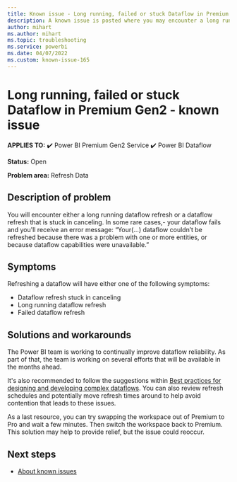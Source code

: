 ```yaml
---
title: Known issue - Long running, failed or stuck Dataflow in Premium Gen2
description: A known issue is posted where you may encounter a long running, failed or stuck dataflow on Premium Gen2.
author: mihart
ms.author: mihart
ms.topic: troubleshooting  
ms.service: powerbi
ms.date: 04/07/2022
ms.custom: known-issue-165
---
```


# Long running, failed or stuck Dataflow in Premium Gen2 - known issue

**APPLIES TO:** ✔️ Power BI Premium Gen2 Service ✔️ Power BI Dataflow

**Status:** Open

**Problem area:** Refresh Data

## Description of problem

You will encounter either a long running dataflow refresh or a dataflow refresh that is stuck in canceling. In some rare cases,- your dataflow fails and you'll receive an error message: “Your(…) dataflow couldn’t be refreshed because there was a problem with one or more entities, or because dataflow capabilities were unavailable.”

## Symptoms

Refreshing a dataflow will have either one of the following symptoms:

- Dataflow refresh stuck in canceling
- Long running dataflow refresh
- Failed dataflow refresh

## Solutions and workarounds

The Power BI team is working to continually improve dataflow reliability. As part of that, the team is working on several efforts that will be available in the months ahead.

It's also recommended to follow the suggestions within [Best practices for designing and developing complex dataflows](https://docs.microsoft.com/power-query/dataflows/best-practices-developing-complex-dataflows). You can also review refresh schedules and potentially move refresh times around to help avoid contention that leads to these issues.

As a last resource, you can try swapping the workspace out of Premium to Pro and wait a few minutes. Then switch the workspace back to Premium. This solution may help to provide relief, but the issue could reoccur.

## Next steps

- [About known issues](power-bi-known-issues.md)
